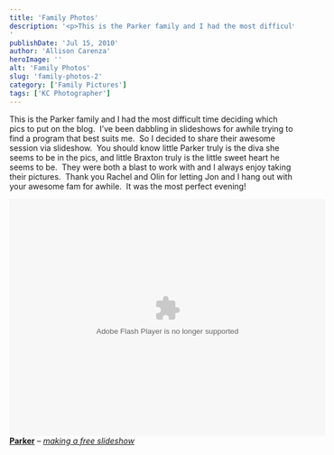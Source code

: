 ```yaml
---
title: 'Family Photos'
description: '<p>This is the Parker family and I had the most difficult time deciding which pics to put on the blog. [&hellip;]</p>
'
publishDate: 'Jul 15, 2010'
author: 'Allison Carenza'
heroImage: ''
alt: 'Family Photos'
slug: 'family-photos-2'
category: ['Family Pictures']
tags: ['KC Photographer']
---
```


<p>This is the Parker family and I had the most difficult time deciding which pics to put on the blog.  I&#8217;ve been dabbling in slideshows for awhile trying to find a program that best suits me.  So I decided to share their awesome session via slideshow.  You should know little Parker truly is the diva she seems to be in the pics, and little Braxton truly is the little sweet heart he seems to be.  They were both a blast to work with and I always enjoy taking their pictures.  Thank you Rachel and Olin for letting Jon and I hang out with your awesome fam for awhile.  It was the most perfect evening!</p>
<div><object classid="clsid:d27cdb6e-ae6d-11cf-96b8-444553540000" width="560" height="420" codebase="http://download.macromedia.com/pub/shockwave/cabs/flash/swflash.cab#version=6,0,40,0"><param name="wmode" value="transparent" /><param name="allowFullScreen" value="true" /><param name="src" value="http://pf.kizoa.com/i-Contact/sflite.swf?did=978993&amp;k=3161590" /><param name="allowfullscreen" value="true" /><embed type="application/x-shockwave-flash" width="560" height="420" src="http://pf.kizoa.com/i-Contact/sflite.swf?did=978993&amp;k=3161590" allowfullscreen="true" wmode="transparent"></embed></object><br />
<a href="http://www.kizoa.com/slideshow/d978993k3161590o2/parker"><strong>Parker</strong></a> &#8211; <em><a href="http://www.kizoa.com">making a free slideshow</a></em></div>
